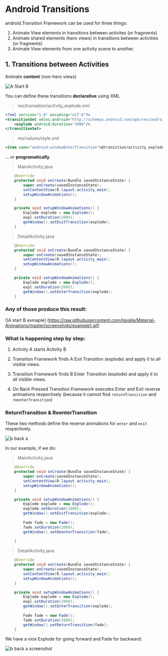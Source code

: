 # Android Transitions

android.Transition Framework can be used for three things:

1. Animate View elements in transitions between activites (or fragments)
2. Animate shared elements (hero views) in transitions between activities (or fragments)
3. Animate View elements from one activity scene to another.


## 1. Transitions between Activities

Animate **content** (non-hero views) 

![A Start B](https://raw.githubusercontent.com/lgvalle/Material-Animations/master/screenshots/A_startActivity_B.png)


You can define these transitions **declarative** using XML 

> res/transation/activity_explode.xml

```xml
<?xml version="1.0" encoding="utf-8"?>
<transitionSet xmlns:android="http://schemas.android.com/apk/res/android">
    <explode android:duration="2000"/>
</transitionSet>
```
> res/values/style.xml

```xml
<item name="android:windowEnterTransition">@transition/activity_explode.xml</item>
```

... or **programatically**.

> MainActivity.java

```java
	@Override
    protected void onCreate(Bundle savedInstanceState) {
        super.onCreate(savedInstanceState);
        setContentView(R.layout.activity_main);
        setupWindowAnimations();
    }

    private void setupWindowAnimations() {
        Explode explode = new Explode();
        expl.setDuration(2000);
        getWindow().setExitTransition(explode);
    }
```

> DetailActivity.java

```java
	@Override
    protected void onCreate(Bundle savedInstanceState) {
        super.onCreate(savedInstanceState);
        setContentView(R.layout.activity_main);
        setupWindowAnimations();
    }

    private void setupWindowAnimations() {
        Explode explode = new Explode();
        expl.setDuration(2000);
        getWindow().setEnterTransition(explode);
    }

```

### Any of those produce this result:

![A start B exmaple] (https://raw.githubusercontent.com/lgvalle/Material-Animations/master/screenshots/example1.gif)


### What is happening step by step:

1. Activity A starts Activity B

2. Transition Framework finds A Exit Transition (explode) and apply it to all visible views.
3. Transition Framework finds B Enter Transition (explode) and apply it to all visible views.
4. On Back Pressed Transition Framework executes Enter and Exit reverse animations respectively (because it cannot find `returnTransition` and `reenterTransition`) 

### ReturnTransition & ReenterTransition

These two methods define the reverse animations for `enter` and `exit` respectively.

![b back a](https://raw.githubusercontent.com/lgvalle/Material-Animations/master/screenshots/B_back_A.png)

In our example, if we do:
 
> MainActivity.java

```java
	@Override
    protected void onCreate(Bundle savedInstanceState) {
        super.onCreate(savedInstanceState);
        setContentView(R.layout.activity_main);
        setupWindowAnimations();
    }

    private void setupWindowAnimations() {
        Explode explode = new Explode();
        explode.setDuration(2000);
        getWindow().setExitTransition(explode);
        
        Fade fade = new Fade();
        fade.setDuration(2000);
        getWindow().setReenterTransition(fade);
          
    }
```

> DetailActivity.java

```java
	@Override
    protected void onCreate(Bundle savedInstanceState) {
        super.onCreate(savedInstanceState);
        setContentView(R.layout.activity_main);
        setupWindowAnimations();
    }

    private void setupWindowAnimations() {
        Explode explode = new Explode();
        expl.setDuration(2000);
        getWindow().setEnterTransition(explode);
        
        Fade fade = new Fade();
        fade.setDuration(2000);
        getWindow().setReturnTransition(fade);        
    }

```

We have a nice Explode for going forward and Fade for backward:

![b back a screenshot](https://raw.githubusercontent.com/lgvalle/Material-Animations/master/screenshots/example2.gif)



